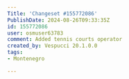 ```yaml
---
Title: 'Changeset #155772086'
PublishDate: 2024-08-26T09:33:35Z
id: 155772086
user: osmuser63783
comment: Added tennis courts operator
created_by: Vespucci 20.1.0.0
tags:
- Montenegro

---
```

